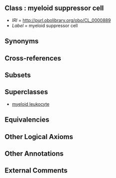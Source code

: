 
## Class : myeloid suppressor cell

 * *IRI* = http://purl.obolibrary.org/obo/CL_0000889
 * *Label* = myeloid suppressor cell

## Synonyms


## Cross-references


## Subsets


## Superclasses

 * [myeloid leukocyte](../../CL/66/CL_0000766.md)

## Equivalencies


## Other Logical Axioms


## Other Annotations


## External Comments

